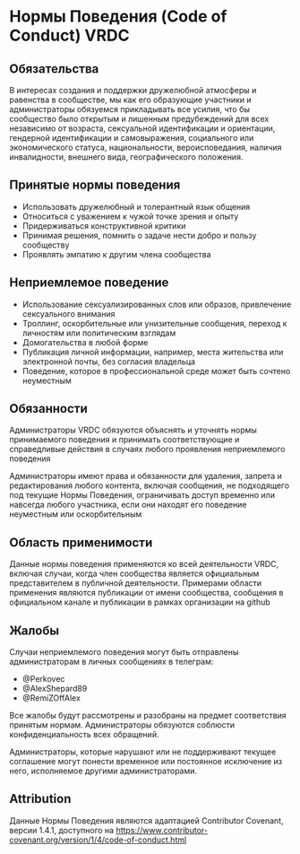 # Нормы Поведения (Code of Conduct) VRDC

## Обязательства
  В интересах создания и поддержки дружелюбной атмосферы и равенства в сообществе, мы как его образующие участники и администраторы обязуемся прикладывать все усилия, что бы сообщество было открытым и лишенным предубеждений для всех независимо от возраста, сексуальной идентификации и ориентации, гендерной идентификации и самовыражения, социального или экономического статуса, национальности, вероисповедания, наличия инвалидности, внешнего вида, географического положения.

## Принятые нормы поведения
  - Использовать дружелюбный и толерантный язык общения
  - Относиться с уважением к чужой точке зрения и опыту
  - Придерживаться конструктивной критики
  - Принимая решения, помнить о задаче нести добро и пользу сообществу
  - Проявлять эмпатию к другим члена сообщества

## Неприемлемое поведение
  - Использование сексуализированных слов или образов, привлечение сексуального внимания
  - Троллинг, оскорбительные или унизительные сообщения, переход к личностям или политическим взглядам
  - Домогательства в любой форме
  - Публикация личной информации, например, места жительства или электронной почты, без согласия владельца
  - Поведение, которое в профессиональной среде может быть сочтено неуместным

## Обязанности
  Администраторы VRDC обязуются объяснять и уточнять нормы принимаемого поведения и принимать соответствующие и справедливые действия в случаях любого проявления неприемлемого поведения

  Администраторы имеют права и обязанности для удаления, запрета и редактирования любого контента, включая сообщения, не подходящего под текущие Нормы Поведения, ограничивать доступ временно или навсегда любого участника, если они находят его поведение неуместным или оскорбительным

## Область применимости
  Данные нормы поведения применяются ко всей деятельности VRDC, включая случаи, когда член сообщества является официальным представителем в публичной деятельности. Примерами области применения являются публикации от имени сообщества, сообщения в официальном канале и публикации в рамках организации на github

## Жалобы
  Случаи неприемлемого поведения могут быть отправлены администраторам в личных сообщениях в телеграм:
  - @Perkovec
  - @AlexShepard89
  - @RemiZOffAlex

  Все жалобы будут рассмотрены и разобраны на предмет соответствия принятым нормам. Администраторы обязуются соблюсти конфиденциальность всех обращений.

  Администраторы, которые нарушают или не поддерживают текущее соглашение могут понести временное или постоянное исключение из него, исполняемое другими администраторами.

## Attribution
  Данные Нормы Поведения являются адаптацией Contributor Covenant, версии 1.4.1, доступного на https://www.contributor-covenant.org/version/1/4/code-of-conduct.html

